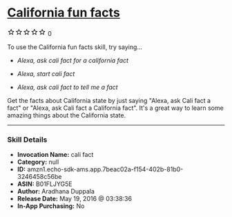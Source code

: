 # [California fun facts](http://alexa.amazon.com/#skills/amzn1.echo-sdk-ams.app.7beac02a-f154-402b-81b0-3246458c56be)
![0 stars](../../images/ic_star_border_black_18dp_1x.png)![0 stars](../../images/ic_star_border_black_18dp_1x.png)![0 stars](../../images/ic_star_border_black_18dp_1x.png)![0 stars](../../images/ic_star_border_black_18dp_1x.png)![0 stars](../../images/ic_star_border_black_18dp_1x.png) 0

To use the California fun facts skill, try saying...

* *Alexa, ask cali fact for a california fact*

* *Alexa, start cali fact*

* *Alexa, ask cali fact to tell me a fact*

Get the facts about California state by just saying "Alexa, ask Cali fact a fact" or "Alexa, ask Cali fact a California fact".
It's a great way to learn some amazing things about the California state.

***

### Skill Details

* **Invocation Name:** cali fact
* **Category:** null
* **ID:** amzn1.echo-sdk-ams.app.7beac02a-f154-402b-81b0-3246458c56be
* **ASIN:** B01FLJYG5E
* **Author:** Aradhana Duppala
* **Release Date:** May 19, 2016 @ 03:38:36
* **In-App Purchasing:** No
